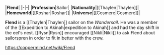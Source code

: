 |**Flend**|
|-|-|
|**Profession**|Sailor|
|**Nationality**|[[Thaylen\|Thaylen]]|
|**Homeworld**|[[Roshar\|Roshar]]|
|**Universe**|[[Cosmere\|Cosmere]]|

**Flend** is a [[Thaylen\|Thaylen]] sailor on the *Wandersail*.
He was a member of the [[Expedition to Akinah\|expedition to Akinah]] and had the day shift in the eel's nest. [[Rysn\|Rysn]] encouraged [[Nikli\|Nikli]] to ask Flend about sailorspren in order to fit in better with the crew.



https://coppermind.net/wiki/Flend